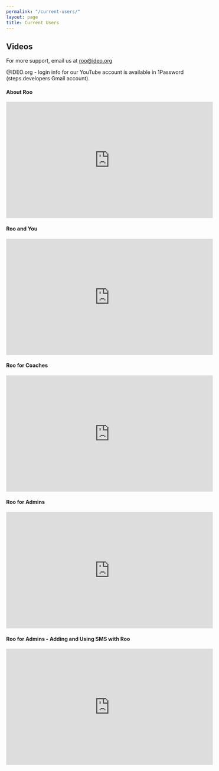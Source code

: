 ```yaml
---
permalink: "/current-users/"
layout: page
title: Current Users
---
```


<div class="row">
  <div class="col l8">
  <h2>Videos</h2>
    <p>
      For more support, email us at <a href="mailto:roo@ideo.org">roo@ideo.org</a>
    </p>
    <p>
      @IDEO.org - login info for our YouTube account is available in 1Password (steps.developers Gmail account). 
    </p>
  </div>
</div>

<div class="row">
  <div class="col l8">
    <h4>About Roo</h4>
      <iframe width="560" height="315" src="https://www.youtube.com/embed/G8KtBFg6mRw" frameborder="0" allow="accelerometer; autoplay; encrypted-media; gyroscope; picture-in-picture" allowfullscreen></iframe>
    <p></p>
    <h4>Roo and You</h4>
      <iframe width="560" height="315" src="https://www.youtube.com/embed/dpUTlrxhKQw" frameborder="0" allow="accelerometer; autoplay; encrypted-media; gyroscope; picture-in-picture" allowfullscreen></iframe>
    <p></p>
    <h4>Roo for Coaches</h4>
      <iframe width="560" height="315" src="https://www.youtube.com/embed/LkXyoPPJx4w" frameborder="0" allow="accelerometer; autoplay; encrypted-media; gyroscope; picture-in-picture" allowfullscreen></iframe>
    <p></p>
    <h4>Roo for Admins</h4>
    <iframe width="560" height="315" src="https://www.youtube.com/embed/gNG2WEH1P9M" frameborder="0" allow="accelerometer; autoplay; encrypted-media; gyroscope; picture-in-picture" allowfullscreen></iframe>
    <p></p>
    <h4>Roo for Admins - Adding and Using SMS with Roo</h4>
    <iframe width="560" height="315" src="https://www.youtube.com/embed/KVApSXQrlpY" frameborder="0" allow="accelerometer; autoplay; encrypted-media; gyroscope; picture-in-picture" allowfullscreen></iframe>
    </div>
</div>